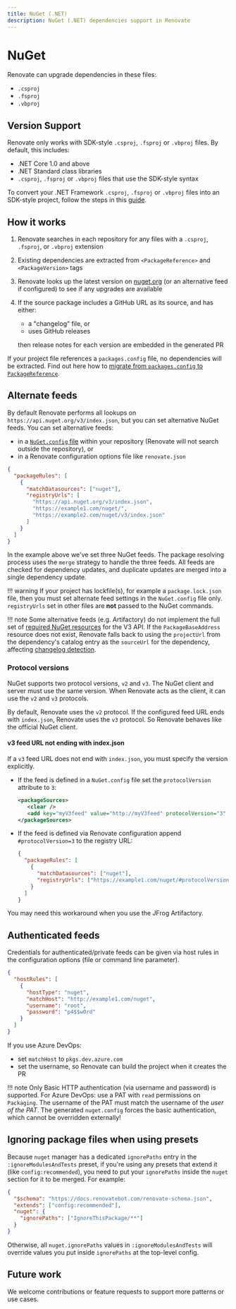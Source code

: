 ```yaml
---
title: NuGet (.NET)
description: NuGet (.NET) dependencies support in Renovate
---
```


# NuGet

Renovate can upgrade dependencies in these files:

- `.csproj`
- `.fsproj`
- `.vbproj`

## Version Support

Renovate only works with SDK-style `.csproj`, `.fsproj` or `.vbproj` files.
By default, this includes:

- .NET Core 1.0 and above
- .NET Standard class libraries
- `.csproj`, `.fsproj` or `.vbproj` files that use the SDK-style syntax

To convert your .NET Framework `.csproj`, `.fsproj` or `.vbproj` files into an SDK-style project, follow the steps in this [guide](https://natemcmaster.com/blog/2017/03/09/vs2015-to-vs2017-upgrade/).

## How it works

1. Renovate searches in each repository for any files with a `.csproj`, `.fsproj`, or `.vbproj` extension
1. Existing dependencies are extracted from `<PackageReference>` and `<PackageVersion>` tags
1. Renovate looks up the latest version on [nuget.org](https://nuget.org) (or an alternative feed if configured) to see if any upgrades are available
1. If the source package includes a GitHub URL as its source, and has either:
   - a "changelog" file, or
   - uses GitHub releases

   then release notes for each version are embedded in the generated PR

If your project file references a `packages.config` file, no dependencies will be extracted.
Find out here how to [migrate from `packages.config` to `PackageReference`](https://learn.microsoft.com/nuget/consume-packages/migrate-packages-config-to-package-reference).

## Alternate feeds

By default Renovate performs all lookups on `https://api.nuget.org/v3/index.json`, but you can set alternative NuGet feeds.
You can set alternative feeds:

- in a [`NuGet.config` file](https://learn.microsoft.com/nuget/reference/nuget-config-file#package-source-sections) within your repository (Renovate will not search outside the repository), or
- in a Renovate configuration options file like `renovate.json`

```json
{
  "packageRules": [
    {
      "matchDatasources": ["nuget"],
      "registryUrls": [
        "https://api.nuget.org/v3/index.json",
        "https://example1.com/nuget/",
        "https://example2.com/nuget/v3/index.json"
      ]
    }
  ]
}
```

In the example above we've set three NuGet feeds.
The package resolving process uses the `merge` strategy to handle the three feeds.
All feeds are checked for dependency updates, and duplicate updates are merged into a single dependency update.

<!-- prettier-ignore -->
!!! warning
    If your project has lockfile(s), for example a `package.lock.json` file, then you must set alternate feed settings in the `NuGet.config` file only.
    `registryUrls` set in other files are **not** passed to the NuGet commands.

<!-- prettier-ignore -->
!!! note
    Some alternative feeds (e.g. Artifactory) do not implement the full set of [required NuGet resources](https://learn.microsoft.com/en-us/nuget/api/overview#resources-and-schema) for the V3 API. If the `PackageBaseAddress` resource does not exist, Renovate falls back to using the `projectUrl` from the dependency's catalog entry as the `sourceUrl` for the dependency, affecting [changelog detection](key-concepts/changelogs.md#how-renovate-detects-changelogs).

### Protocol versions

NuGet supports two protocol versions, `v2` and `v3`.
The NuGet client and server must use the same version.
When Renovate acts as the client, it can use the `v2` and `v3` protocols.

By default, Renovate uses the `v2` protocol.
If the configured feed URL ends with `index.json`, Renovate uses the `v3` protocol.
So Renovate behaves like the official NuGet client.

#### v3 feed URL not ending with index.json

If a `v3` feed URL does not end with `index.json`, you must specify the version explicitly.

- If the feed is defined in a `NuGet.config` file set the `protocolVersion` attribute to `3`:

  ```xml
  <packageSources>
     <clear />
     <add key="myV3feed" value="http://myV3feed" protocolVersion="3" />
  </packageSources>
  ```

- If the feed is defined via Renovate configuration append `#protocolVersion=3` to the registry URL:

  ```json
  {
    "packageRules": [
      {
        "matchDatasources": ["nuget"],
        "registryUrls": ["https://example1.com/nuget/#protocolVersion=3"]
      }
    ]
  }
  ```

You may need this workaround when you use the JFrog Artifactory.

## Authenticated feeds

Credentials for authenticated/private feeds can be given via host rules in the configuration options (file or command line parameter).

```json
{
  "hostRules": [
    {
      "hostType": "nuget",
      "matchHost": "http://example1.com/nuget",
      "username": "root",
      "password": "p4$$w0rd"
    }
  ]
}
```

If you use Azure DevOps:

- set `matchHost` to `pkgs.dev.azure.com`
- set the username, so Renovate can build the project when it creates the PR

<!-- prettier-ignore -->
!!! note
    Only Basic HTTP authentication (via username and password) is supported.
    For Azure DevOps: use a PAT with `read` permissions on `Packaging`.
    The username of the PAT must match the username of the _user of the PAT_.
    The generated `nuget.config` forces the basic authentication, which cannot be overridden externally!

## Ignoring package files when using presets

Because `nuget` manager has a dedicated `ignorePaths` entry in the `:ignoreModulesAndTests` preset, if you're using any presets that extend it (like `config:recommended`), you need to put your `ignorePaths` inside the `nuget` section for it to be merged.
For example:

```json
{
  "$schema": "https://docs.renovatebot.com/renovate-schema.json",
  "extends": ["config:recommended"],
  "nuget": {
    "ignorePaths": ["IgnoreThisPackage/**"]
  }
}
```

Otherwise, all `nuget.ignorePaths` values in `:ignoreModulesAndTests` will override values you put inside `ignorePaths` at the top-level config.

## Future work

We welcome contributions or feature requests to support more patterns or use cases.
